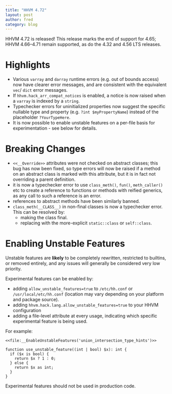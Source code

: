 ```yaml
---
title: "HHVM 4.72"
layout: post
author: fred
category: blog
---
```


HHVM 4.72 is released! This release marks the end of support for 4.65;
HHVM 4.66&ndash;4.71 remain supported, as do the 4.32 and 4.56 LTS releases.

# Highlights

- Various `varray` and `darray` runtime errors (e.g. out of bounds access) now
  have clearer error messages, and are consistent with the equivalent `vec`/
  `dict` error messages.
- If `hhvm.hack_arr_compat_notices` is enabled, a notice is now raised when
  a `varray` is indexed by a `string`.
- Typechecker errors for uninitialized properties now suggest the specific
  nullable type and property (e.g. `?int $myPropertyName`) instead of the
  placeholder `?YourTypeHere`.
- It is now possible to enable unstable features on a per-file basis for
  experimentation - see below for details.

# Breaking Changes

- `<<__Override>>` attributes were not checked on abstract classes; this bug
  has now been fixed, so type errors will now be raised if a method on an
  abstract class is marked with this attribute, but it is in fact not overriding
  a parent definition.
- it is now a typechecker error to use `class_meth()`, `fun()`, `meth_caller()`
  etc to create a reference to functions or methods with reified generics, as
  any call to such a reference is an error.
- references to abstract methods have been similarly banned.
- `class_meth(__CLASS__)` in non-final classes is now a typechecker error. This
  can be resolved by:
  - making the class final.
  - replacing with the more-explicit `static::class` or `self::class`.

# Enabling Unstable Features

Unstable features are **likely** to be completely rewritten, restricted to
builtins, or removed entirely, and any issues will generally be considered very
low priority.

Experimental features can be enabled by:
- adding `allow_unstable_features=true` to `/etc/hh.conf` or
  `/usr/local/etc/hh.conf` (location may vary depending on your platform and
  package source).
- adding `hhvm.hack.lang.allow_unstable_features=true` to your HHVM
  configuration
- adding a file-level attribute at every usage, indicating which specific
  experimental feature is being used.

For example:

```
<<file:__EnableUnstableFeatures('union_intersection_type_hints')>>

function use_unstable_feature((int | bool) $x): int {
  if ($x is bool) {
    return $x ? 1 : 0;
  } else {
    return $x as int;
  }
}
```

Experimental features should not be used in production code.
